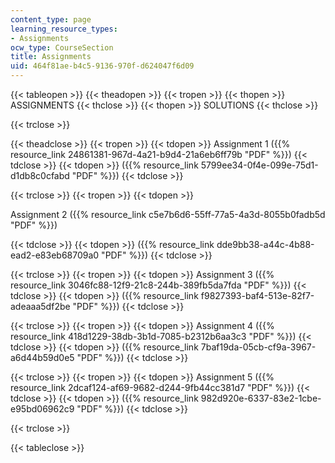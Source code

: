 ```yaml
---
content_type: page
learning_resource_types:
- Assignments
ocw_type: CourseSection
title: Assignments
uid: 464f81ae-b4c5-9136-970f-d624047f6d09
---
```


{{< tableopen >}}
{{< theadopen >}}
{{< tropen >}}
{{< thopen >}}
ASSIGNMENTS
{{< thclose >}}
{{< thopen >}}
SOLUTIONS
{{< thclose >}}

{{< trclose >}}

{{< theadclose >}}
{{< tropen >}}
{{< tdopen >}}
Assignment 1 ({{% resource_link 24861381-967d-4a21-b9d4-21a6eb6ff79b "PDF" %}})
{{< tdclose >}}
{{< tdopen >}}
({{% resource_link 5799ee34-0f4e-099e-75d1-d1db8c0cfabd "PDF" %}})
{{< tdclose >}}

{{< trclose >}}
{{< tropen >}}
{{< tdopen >}}


Assignment 2 ({{% resource_link c5e7b6d6-55ff-77a5-4a3d-8055b0fadb5d "PDF" %}})


{{< tdclose >}}
{{< tdopen >}}
({{% resource_link dde9bb38-a44c-4b88-ead2-e83eb68709a0 "PDF" %}})
{{< tdclose >}}

{{< trclose >}}
{{< tropen >}}
{{< tdopen >}}
Assignment 3 ({{% resource_link 3046fc88-12f9-21c8-244b-389fb5da7fda "PDF" %}})
{{< tdclose >}}
{{< tdopen >}}
({{% resource_link f9827393-baf4-513e-82f7-adeaaa5df2be "PDF" %}})
{{< tdclose >}}

{{< trclose >}}
{{< tropen >}}
{{< tdopen >}}
Assignment 4 ({{% resource_link 418d1229-38db-3b1d-7085-b2312b6aa3c3 "PDF" %}})
{{< tdclose >}}
{{< tdopen >}}
({{% resource_link 7baf19da-05cb-cf9a-3967-a6d44b59d0e5 "PDF" %}})
{{< tdclose >}}

{{< trclose >}}
{{< tropen >}}
{{< tdopen >}}
Assignment 5 ({{% resource_link 2dcaf124-af69-9682-d244-9fb44cc381d7 "PDF" %}})
{{< tdclose >}}
{{< tdopen >}}
({{% resource_link 982d920e-6337-83e2-1cbe-e95bd06962c9 "PDF" %}})
{{< tdclose >}}

{{< trclose >}}

{{< tableclose >}}